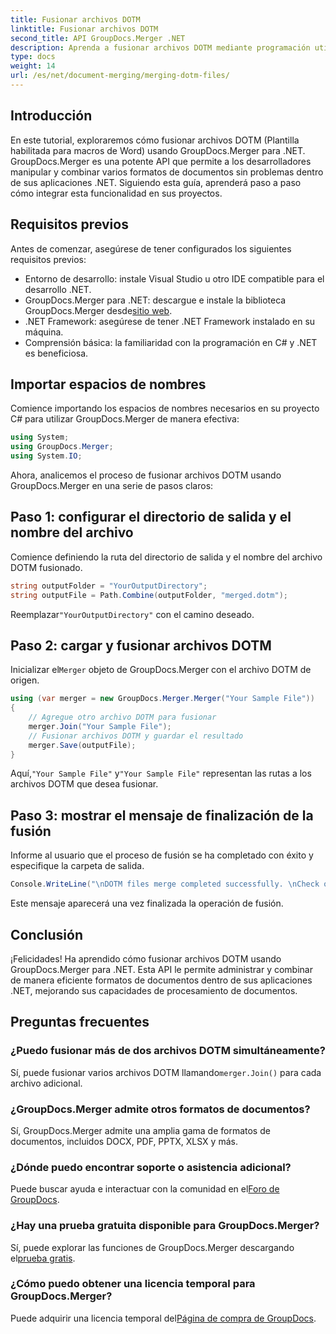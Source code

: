 ```yaml
---
title: Fusionar archivos DOTM
linktitle: Fusionar archivos DOTM
second_title: API GroupDocs.Merger .NET
description: Aprenda a fusionar archivos DOTM mediante programación utilizando GroupDocs.Merger para .NET. Esta guía completa proporciona instrucciones paso a paso para los desarrolladores.
type: docs
weight: 14
url: /es/net/document-merging/merging-dotm-files/
---
```

## Introducción
En este tutorial, exploraremos cómo fusionar archivos DOTM (Plantilla habilitada para macros de Word) usando GroupDocs.Merger para .NET. GroupDocs.Merger es una potente API que permite a los desarrolladores manipular y combinar varios formatos de documentos sin problemas dentro de sus aplicaciones .NET. Siguiendo esta guía, aprenderá paso a paso cómo integrar esta funcionalidad en sus proyectos.
## Requisitos previos
Antes de comenzar, asegúrese de tener configurados los siguientes requisitos previos:
- Entorno de desarrollo: instale Visual Studio u otro IDE compatible para el desarrollo .NET.
-  GroupDocs.Merger para .NET: descargue e instale la biblioteca GroupDocs.Merger desde[sitio web](https://releases.groupdocs.com/merger/net/).
- .NET Framework: asegúrese de tener .NET Framework instalado en su máquina.
- Comprensión básica: la familiaridad con la programación en C# y .NET es beneficiosa.

## Importar espacios de nombres
Comience importando los espacios de nombres necesarios en su proyecto C# para utilizar GroupDocs.Merger de manera efectiva:
```csharp
using System; 
using GroupDocs.Merger;
using System.IO;
```

Ahora, analicemos el proceso de fusionar archivos DOTM usando GroupDocs.Merger en una serie de pasos claros:
## Paso 1: configurar el directorio de salida y el nombre del archivo
Comience definiendo la ruta del directorio de salida y el nombre del archivo DOTM fusionado.
```csharp
string outputFolder = "YourOutputDirectory";
string outputFile = Path.Combine(outputFolder, "merged.dotm");
```
 Reemplazar`"YourOutputDirectory"` con el camino deseado.
## Paso 2: cargar y fusionar archivos DOTM
 Inicializar el`Merger` objeto de GroupDocs.Merger con el archivo DOTM de origen.
```csharp
using (var merger = new GroupDocs.Merger.Merger("Your Sample File"))
{
    // Agregue otro archivo DOTM para fusionar
    merger.Join("Your Sample File");
    // Fusionar archivos DOTM y guardar el resultado
    merger.Save(outputFile);
}
```
 Aquí,`"Your Sample File"` y`"Your Sample File"` representan las rutas a los archivos DOTM que desea fusionar.
## Paso 3: mostrar el mensaje de finalización de la fusión
Informe al usuario que el proceso de fusión se ha completado con éxito y especifique la carpeta de salida.
```csharp
Console.WriteLine("\nDOTM files merge completed successfully. \nCheck output in {0}", outputFolder);
```
Este mensaje aparecerá una vez finalizada la operación de fusión.

## Conclusión
¡Felicidades! Ha aprendido cómo fusionar archivos DOTM usando GroupDocs.Merger para .NET. Esta API le permite administrar y combinar de manera eficiente formatos de documentos dentro de sus aplicaciones .NET, mejorando sus capacidades de procesamiento de documentos.

## Preguntas frecuentes
### ¿Puedo fusionar más de dos archivos DOTM simultáneamente?
 Sí, puede fusionar varios archivos DOTM llamando`merger.Join()` para cada archivo adicional.
### ¿GroupDocs.Merger admite otros formatos de documentos?
Sí, GroupDocs.Merger admite una amplia gama de formatos de documentos, incluidos DOCX, PDF, PPTX, XLSX y más.
### ¿Dónde puedo encontrar soporte o asistencia adicional?
 Puede buscar ayuda e interactuar con la comunidad en el[Foro de GroupDocs](https://forum.groupdocs.com/c/merger/32).
### ¿Hay una prueba gratuita disponible para GroupDocs.Merger?
 Sí, puede explorar las funciones de GroupDocs.Merger descargando el[prueba gratis](https://releases.groupdocs.com/).
### ¿Cómo puedo obtener una licencia temporal para GroupDocs.Merger?
 Puede adquirir una licencia temporal del[Página de compra de GroupDocs](https://purchase.groupdocs.com/temporary-license/).